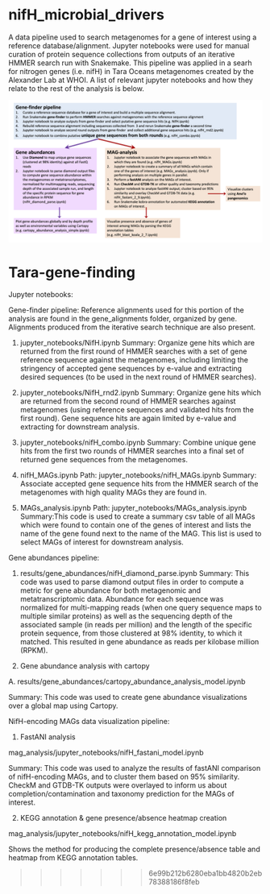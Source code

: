 # nifH_microbial_drivers
A data pipeline used to search metagenomes for a gene of interest using a reference database/alignment. 
Jupyter notebooks were used for manual curation of protein sequence collections from outputs of an iterative HMMER search run with Snakemake. 
This pipeline was applied in a searh for nitrogen genes (i.e. nifH) in Tara Oceans metagenomes created by the Alexander Lab at WHOI. 
A list of relevant jupyter notebooks and how they relate to the rest of the analysis is below. 

![analysis map](https://github.com/lnblum/nifH_microbial_drivers/blob/master/analysis_map_3_15.png)
# Tara-gene-finding

Jupyter notebooks:

Gene-finder pipeline: 
Reference alignments used for this portion of the analysis are found in the gene_alignments folder, organized by gene. Alignments produced from the iterative search technique are also present.

1.	jupyter_notebooks/NifH.ipynb
Summary: Organize gene hits which are returned from the first round of HMMER searches with a set of gene reference sequence against the metagenomes, including limiting the stringency of accepted gene sequences by e-value and extracting desired sequences (to be used in the next round of HMMER searches).

2.	jupyter_notebooks/NifH_rnd2.ipynb
Summary: Organize gene hits which are returned from the second round of HMMER searches against metagenomes (using reference sequences and validated hits from the first round). Gene sequence hits are again limited by e-value and extracting for downstream analysis.

3.	jupyter_notebooks/nifH_combo.ipynb
Summary: Combine unique gene hits from the first two rounds of HMMER searches into a final set of returned gene sequences from the metagenomes.

4.	nifH_MAGs.ipynb
Path: jupyter_notebooks/nifH_MAGs.ipynb
Summary: Associate accepted gene sequence hits from the HMMER search of the metagenomes with high quality MAGs they are found in.

5.	MAGs_analysis.ipynb
Path: jupyter_notebooks/MAGs_analysis.ipynb
Summary:This code is used to create a summary csv table of all MAGs which were found to contain one of the genes of interest and lists the name of the gene found next to the name of the MAG. This list is used to select MAGs of interest for downstream analysis.

Gene abundances pipeline:

1.	results/gene_abundances/nifH_diamond_parse.ipynb
Summary: This code was used to parse diamond output files in order to compute a metric for gene abundance for both metagenomic and metatranscriptomic data. Abundance for each sequence was normalized for multi-mapping reads (when one query sequence maps to multiple similar proteins) as well as the sequencing depth of the associated sample (in reads per million) and the length of the specific protein sequence, from those clustered at 98% identity, to which it matched. This resulted in gene abundance as reads per kilobase million (RPKM).
 
2.	Gene abundance analysis with cartopy

A.	results/gene_abundances/cartopy_abundance_analysis_model.ipynb

Summary: This code was used to create gene abundance visualizations over a global map using Cartopy. 

NifH-encoding MAGs data visualization pipeline:

1. FastANI analysis

mag_analysis/jupyter_notebooks/nifH_fastani_model.ipynb 

Summary: This code was used to analyze the results of fastANI comparison of nifH-encoding MAGs, and to cluster them based on 95% similarity.  CheckM and GTDB-TK outputs were overlayed to inform us about completion/contamination and taxonomy prediction for the MAGs of interest. 

2.	KEGG annotation & gene presence/absence heatmap creation

mag_analysis/jupyter_notebooks/nifH_kegg_annotation_model.ipynb

Shows the method for producing the complete presence/absence table and heatmap from KEGG annotation tables. 

>>>>>>> 6e99b212b6280eba1bb4820b2eb78388186f8feb
